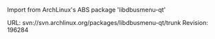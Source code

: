 Import from ArchLinux's ABS package 'libdbusmenu-qt'

URL: svn://svn.archlinux.org/packages/libdbusmenu-qt/trunk
Revision: 196284
